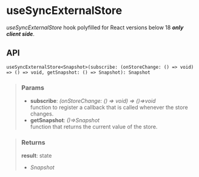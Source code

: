 # useSyncExternalStore
_useSyncExternalStore_ hook polyfilled for React versions below 18 ___only client side___.

## API

```tsx
useSyncExternalStore<Snapshot>(subscribe: (onStoreChange: () => void) => () => void, getSnapshot: () => Snapshot): Snapshot 
```

> ### Params
>
> - __subscribe__: _(onStoreChange: () => void) => ()=>void_  
function to register a callback that is called whenever the store changes.
> - __getSnapshot__: _()=>Snapshot_  
function that returns the current value of the store.
>

> ### Returns
>
> __result__: state
> - _Snapshot_  
>